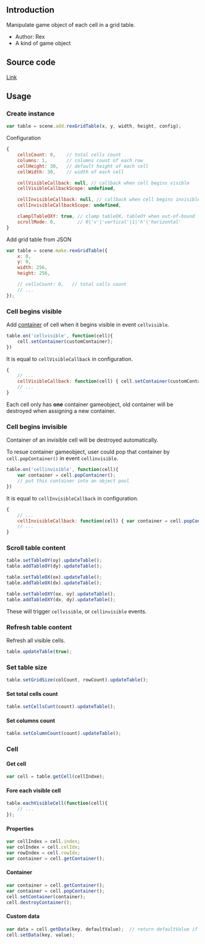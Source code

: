 ## Introduction

Manipulate game object of each cell in a grid table.

- Author: Rex
- A kind of game object

## Source code

[Link](https://github.com/rexrainbow/phaser3-rex-notes/blob/master/plugins/gridtable/GridTablePlugin.js)

## Usage

### Create instance

```javascript
var table = scene.add.rexGridTable(x, y, width, height, config);
```

Configuration

```javascript
{
    cellsCount: 0,    // total cells count
    columns: 1,       // columns count of each row
    cellHeight: 30,   // default height of each cell
    cellWidth: 30,    // width of each cell

    cellVisibleCallback: null, // callback when cell begins visible
    cellVisibleCallbackScope: undefined,

    cellInvisibleCallback: null, // callback when cell begins invisible
    cellInvisibleCallbackScope: undefined,

    clamplTableOXY: true, // clamp tableOX, tableOY when out-of-bound
    scrollMode: 0,        // 0|'v'|'vertical'|1|'h'|'horizontal'
}
```

Add grid table from JSON

```javascript
var table = scene.make.rexGridTable({
    x: 0,
    y: 0,
    width: 256,
    height: 256,

    // cellsCount: 0,   // total cells count
    // ...
});
```

### Cell begins visible

Add [container](container.md) of cell when it begins visible in event `cellvisible`. 

```javascript
table.on('cellvisible', function(cell){
    cell.setContainer(customContainer);
})
```

It is equal to `cellVisibleCallback` in configuration.

```javascript
{
    // ...
    cellVisibleCallback: function(cell) { cell.setContainer(customContainer); },
    // ...
}
```

Each cell only has **one** container gameobject, old container will be destroyed when assigning a new container.

### Cell begins invisible

Container of an invisible cell will be destroyed automatically.

To resue container gameobject, user could pop that container by `cell.popContainer()` in event `cellinvisible`.

```javascript
table.on('cellinvisible', function(cell){
    var container = cell.popContainer();
    // put this container into an object pool
})
```

It is equal to `cellInvisibleCallback` in configuration.

```javascript
{
    // ...
    cellInvisibleCallback: function(cell) { var container = cell.popContainer(); /*... */ },
    // ...
}
```

### Scroll table content

```javascript
table.setTableOY(oy).updateTable();
table.addTableOY(dy).updateTable();
```

```javascript
table.setTableOX(ox).updateTable();
table.addTableOX(dx).updateTable();
```

```javascript
table.setTableOXY(ox, oy).updateTable();
table.addTableOXY(dx, dy).updateTable();
```

These will trigger `cellvisible`, or `cellinvisible` events.

### Refresh table content

Refresh all visible cells.

```javascript
table.updateTable(true);
```

### Set table size

```javascript
table.setGridSize(colCount, rowCount).updateTable();
```

#### Set total cells count

```javascript
table.setCellsCunt(count).updateTable();
```

#### Set columns count

```javascript
table.setColumnCount(count).updateTable();
```

### Cell

#### Get cell

```javascript
var cell = table.getCell(cellIndxe);
```

#### Fore each visible cell

```javascript
table.eachVisibleCell(function(cell){
    // ...
});
```

#### Properties

```javascript
var cellIndex = cell.index;
var colIndex = cell.celIdx;
var rowIndex = cell.rowIdx;
var container = cell.getContainer();
```

#### Container

```javascript
var container = cell.getContainer();
var container = cell.popContainer();
cell.setContainer(container);
cell.destroyContainer();
```

#### Custom data

```javascript
var data = cell.getData(key, defaultValue);  // return defaultValue if key does not exist
cell.setData(key, value);
```